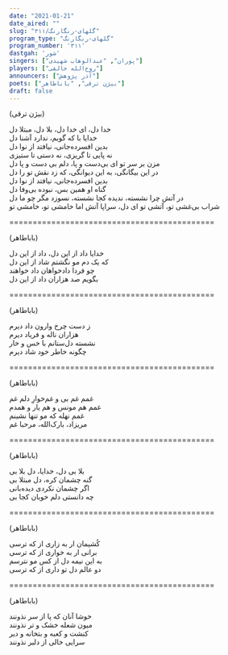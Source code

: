 ```yaml
---
date: "2021-01-21"
date_aired: ""
slug: "گلهای-رنگارنگ/۳۱۱"
program_type: "گلهای-رنگارنگ"
program_number: '۳۱۱'
dastgah: 'شور'
singers: ["پوران", "عبدالوهاب شهیدی"]
players: ["روح‌الله خالقی"]
announcers: ["آذر پژوهش"]
poets: ["بیژن ترقی", "باباطاهر"]
draft: false
---
```


(بیژن ترقی)  

خدا دل، ای خدا دل، بلا دل، مبتلا دل  
خدایا با که گویم، ندارد آشنا دل  
بدین افسرده‌جانی، نیافتد از نوا دل  
نه پایی تا گریزی، نه دستی تا ستیزی  
مزن بر سر تو ای بی‌دست و پا، دلم بی دست و پا دل  
در این بیگانگی، به این دیوانگی، که زد نقش تو را دل  
بدین افسرده‌جانی، نیافتد از نوا دل  
گناه او همین بس، نبوده بی‌وفا دل  
در آتش چرا نشسته، ندیده کجا نشسته، نسوزد مگر چو ما دل  
شراب بی‌غشی تو، آتشی تو ای دل، سراپا آتش اما خامشی تو، خامشی تو  

============================================  

(باباطاهر)  

خدایا داد از این دل، داد از این دل  
که یک دم مو نگشتم شاد از این دل  
چو فردا دادخواهان داد خواهند  
بگویم صد هزاران داد از این دل  

============================================  

(باباطاهر)  

ز دست چرخ وارون داد دیرم  
هزاران ناله و فریاد دیرم  
نشسته دل‌ستانم با خس و خار  
چگونه خاطر خود شاد دیرم  

============================================  

(باباطاهر)  

غمم غم بی و غم‌خوارِ دلم غم  
غمم هم مونس و هم یار و همدم  
غمم نهله كه مو تنها نشینم  
مریزاد، بارک‌الله، مرحبا غم  

============================================  

(باباطاهر)  

بلا بی دل، خدایا، دل بلا بی  
گنه چشمان کره، دل مبتلا بی  
اگر چشمان نکردی دیده‌بانی  
چه دانستی دلم خوبان کجا بی  

============================================  

(باباطاهر)  

کُشیمان ار به زاری از که ترسی  
برانی ار به خواری از که ترسی  
به این نیمه دل از کس مو نترسم  
دو عالم دل تو داری از که ترسی  

============================================  

(باباطاهر)  

خوشا آنان که پا از سر نذونند  
میون شعله خشک و تر نذونند  
کنشت و کعبه و بتخانه و دیر  
سرایی خالی از دلبر نذونند  
